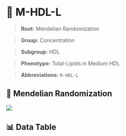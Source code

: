 # 🧪 M-HDL-L

> **Root:** Mendelian Randomization

> **Group:** Concentration  

> **Subgroup:** HDL

> **Phenotype:** Total-Lipids in Medium HDL  

> **Abbreviations:** `M-HDL-L`

## 🧬 Mendelian Randomization  

<img src="/MR/Figures/Inverse/MhengxianHDLhengxianL.png"/>


## 📊 Data Table


<CsvTableMRI src="/MR_Data/Inverse/MhengxianHDLhengxianL.csv"/>

